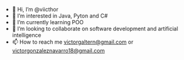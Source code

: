 - 👋 Hi, I’m @viicthor
- 👀 I’m interested in Java, Pyton and C#
- 🌱 I’m currently learning POO
- 💞️ I’m looking to collaborate on software development and artificial intelligence
- 📫 How to reach me victorgaltern@gmail.com or victorgonzaleznavarro18@gmail.com

<!---
viicthor/viicthor is a ✨ special ✨ repository because its `README.md` (this file) appears on your GitHub profile.
You can click the Preview link to take a look at your changes.
--->
